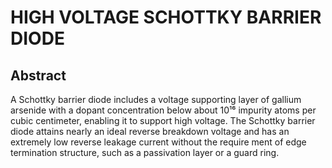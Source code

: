 # HIGH VOLTAGE SCHOTTKY BARRIER DIODE

## Abstract
A Schottky barrier diode includes a voltage supporting layer of gallium arsenide with a dopant concentration below about 10¹⁶ impurity atoms per cubic centimeter, enabling it to support high voltage. The Schottky barrier diode attains nearly an ideal reverse breakdown voltage and has an extremely low reverse leakage current without the require ment of edge termination structure, such as a passivation layer or a guard ring.
